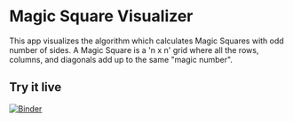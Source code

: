 # Magic Square Visualizer
This app visualizes the algorithm which calculates Magic Squares with odd number of sides. A Magic Square is a 'n x n' grid where all the rows, columns, and diagonals add up to the same "magic number". 

## Try it live

[![Binder](https://mybinder.org/badge.svg)](https://mybinder.org/v2/gh/fahimnis/Magic_Square_Visualizer.git/Magic_Square_Animation.ipynb)

